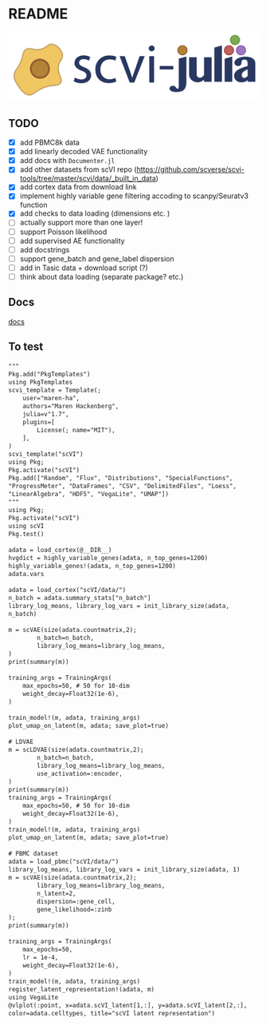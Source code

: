 # README

![](logo/scvi-julia-logo.jpg)

## TODO 

- [x] add PBMC8k data 
- [x] add linearly decoded VAE functionality 
- [x] add docs with `Documenter.jl`
- [x] add other datasets from scVI repo (https://github.com/scverse/scvi-tools/tree/master/scvi/data/_built_in_data)
- [x] add cortex data from download link 
- [x] implement highly variable gene filtering accoding to scanpy/Seuratv3 function 
- [x] add checks to data loading (dimensions etc. )
- [ ] actually support more than one layer! 
- [ ] support Poisson likelihood 
- [ ] add supervised AE functionality 
- [ ] add docstrings 
- [ ] support gene_batch and gene_label dispersion 
- [ ] add in Tasic data + download script (?)
- [ ] think about data loading (separate package? etc.)

## Docs 

[docs](docs/build/index.html)

## To test 

```
"""
Pkg.add("PkgTemplates")
using PkgTemplates
scvi_template = Template(; 
    user="maren-ha",
    authors="Maren Hackenberg",
    julia=v"1.7",
    plugins=[
        License(; name="MIT"),
    ],
)
scvi_template("scVI")
using Pkg;
Pkg.activate("scVI")
Pkg.add(["Random", "Flux", "Distributions", "SpecialFunctions", "ProgressMeter", "DataFrames", "CSV", "DelimitedFiles", "Loess", "LinearAlgebra", "HDF5", "VegaLite", "UMAP"])
"""
using Pkg;
Pkg.activate("scVI")
using scVI 
Pkg.test()

adata = load_cortex(@__DIR__)
hvgdict = highly_variable_genes(adata, n_top_genes=1200)
highly_variable_genes!(adata, n_top_genes=1200)
adata.vars

adata = load_cortex("scVI/data/")
n_batch = adata.summary_stats["n_batch"]
library_log_means, library_log_vars = init_library_size(adata, n_batch) 

m = scVAE(size(adata.countmatrix,2);
        n_batch=n_batch,
        library_log_means=library_log_means,
)
print(summary(m))

training_args = TrainingArgs(
    max_epochs=50, # 50 for 10-dim 
    weight_decay=Float32(1e-6),
)

train_model!(m, adata, training_args)
plot_umap_on_latent(m, adata; save_plot=true)

# LDVAE 
m = scLDVAE(size(adata.countmatrix,2);
        n_batch=n_batch,
        library_log_means=library_log_means,
        use_activation=:encoder,
)
print(summary(m))
training_args = TrainingArgs(
    max_epochs=50, # 50 for 10-dim 
    weight_decay=Float32(1e-6),
)
train_model!(m, adata, training_args)
plot_umap_on_latent(m, adata; save_plot=true)

# PBMC dataset 
adata = load_pbmc("scVI/data/")
library_log_means, library_log_vars = init_library_size(adata, 1) 
m = scVAE(size(adata.countmatrix,2);
        library_log_means=library_log_means,
        n_latent=2,
        dispersion=:gene_cell,
        gene_likelihood=:zinb
);
print(summary(m))

training_args = TrainingArgs(
    max_epochs=50, 
    lr = 1e-4,
    weight_decay=Float32(1e-6),
)
train_model!(m, adata, training_args)
register_latent_representation!(adata, m)
using VegaLite
@vlplot(:point, x=adata.scVI_latent[1,:], y=adata.scVI_latent[2,:], color=adata.celltypes, title="scVI latent representation")
```